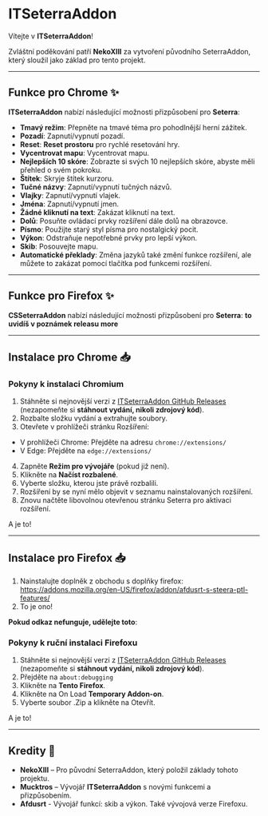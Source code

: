 # ITSeterraAddon

Vítejte v **ITSeterraAddon**!

Zvláštní poděkování patří **NekoXIII** za vytvoření původního SeterraAddon, který sloužil jako základ pro tento projekt.

---

## Funkce pro Chrome ✨

**ITSeterraAddon** nabízí následující možnosti přizpůsobení pro **Seterra**:

- **Tmavý režim**: Přepněte na tmavé téma pro pohodlnější herní zážitek.
- **Pozadí**: Zapnutí/vypnutí pozadí.
- **Reset**: **Reset prostoru** pro rychlé resetování hry.
- **Vycentrovat mapu**: Vycentrovat mapu.
- **Nejlepších 10 skóre**: Zobrazte si svých 10 nejlepších skóre, abyste měli přehled o svém pokroku.
- **Štítek**: Skryje štítek kurzoru.
- **Tučné názvy**: Zapnutí/vypnutí tučných názvů.
- **Vlajky**: Zapnutí/vypnutí vlajek.
- **Jména**: Zapnutí/vypnutí jmen.
- **Žádné kliknutí na text**: Zakázat kliknutí na text.
- **Dolů**: Posuňte ovládací prvky rozšíření dále dolů na obrazovce.
- **Písmo**: Použijte starý styl písma pro nostalgický pocit.
- **Výkon**: Odstraňuje nepotřebné prvky pro lepší výkon.
- **Skib**: Posouvejte mapu.
- **Automatické překlady**: Změna jazyků také změní funkce rozšíření, ale můžete to zakázat pomocí tlačítka pod funkcemi rozšíření.

---

## Funkce pro Firefox ✨

**CSSeterraAddon** nabízí následující možnosti přizpůsobení pro **Seterra**:
**to uvidíš v poznámek releasu more**

---

## Instalace pro Chrome 📥

### Pokyny k instalaci Chromium

1. Stáhněte si nejnovější verzi z [ITSeterraAddon GitHub Releases](https://github.com/Mucktros/ITSeterraAddon/releases) (nezapomeňte si **stáhnout vydání, nikoli zdrojový kód**).
2. Rozbalte složku vydání a extrahujte soubory.
3. Otevřete v prohlížeči stránku Rozšíření:
 - V prohlížeči Chrome: Přejděte na adresu `chrome://extensions/`
 - V Edge: Přejděte na `edge://extensions/`
4. Zapněte **Režim pro vývojáře** (pokud již není).
5. Klikněte na **Načíst rozbalené**.
6. Vyberte složku, kterou jste právě rozbalili.
7. Rozšíření by se nyní mělo objevit v seznamu nainstalovaných rozšíření.
8. Znovu načtěte libovolnou otevřenou stránku Seterra pro aktivaci rozšíření.

A je to!

---

## Instalace pro Firefox 📥
1. Nainstalujte doplněk z obchodu s doplňky firefox: https://addons.mozilla.org/en-US/firefox/addon/afdusrt-s-steera-ptl-features/
2. To je ono!

**Pokud odkaz nefunguje, udělejte toto**:

### Pokyny k ruční instalaci Firefoxu


1. Stáhněte si nejnovější verzi z [ITSeterraAddon GitHub Releases](https://github.com/Mucktros/ITSeterraAddon/releases) (nezapomeňte si **stáhnout vydání, nikoli zdrojový kód**).
2. Přejděte na `about:debugging`
3. Klikněte na **Tento Firefox**.
4. Klikněte na On Load **Temporary Addon-on**.
5. Vyberte soubor .Zip a klikněte na Otevřít.

A je to!

---

## Kredity 👏

- **NekoXIII** – Pro původní SeterraAddon, který položil základy tohoto projektu.
- **Mucktros** – Vývojář **ITSeterraAddon** s novými funkcemi a přizpůsobením.
- **Afdusrt** - Vývojář funkcí: skib a výkon. Také vývojová verze Firefoxu.
